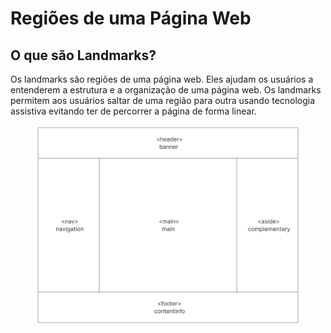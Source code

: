 # Regiões de uma Página Web

## O que são Landmarks?

Os landmarks são regiões de uma página web. Eles ajudam os usuários a entenderem a estrutura e a organização de uma página web. Os landmarks permitem aos usuários saltar de uma região para outra usando tecnologia assistiva evitando ter de percorrer a página de forma linear.



<figure><img src="../../.gitbook/assets/landmarks (1).svg" alt=""><figcaption></figcaption></figure>
